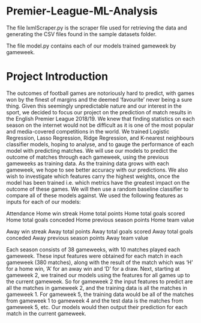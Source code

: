 # Premier-League-ML-Analysis
The file lxmlScraper.py is the scraper file used for retrieving the data and generating the CSV files found in the sample datasets folder.

The file model.py contains each of our models trained gameweek by gameweek.

# Project Introduction
The outcomes of football games are notoriously hard to predict, with games won by the finest of margins and the deemed ‘favourite’ never being a sure thing. Given this seemingly unpredictable nature and our interest in the sport, we decided to focus our project on the prediction of match results in the English Premier League 2018/19. We knew that finding statistics on each season on the internet would not be difficult as it is one of the most popular and media-covered competitions in the world. We trained Logistic Regression, Lasso Regression, Ridge Regression, and K-nearest neighbours classifier models, hoping to analyse, and to gauge the performance of each model with predicting matches. We will use our models to predict the outcome of matches through each gameweek, using the previous gameweeks as training data. As the training data grows with each gameweek, we hope to see better accuracy with our predictions. We also wish to investigate which features carry the highest weights, once the model has been trained i.e. which metrics have the greatest impact on the outcome of these games. We will then use a random baseline classifier to compare all of these models against. We used the following features as inputs for each of our models: 

Attendance
Home win streak
Home total points
Home total goals scored
Home total goals conceded
Home previous season points
Home team value

Away win streak
Away total points
Away total goals scored
Away total goals conceded
Away previous season points
Away team value

Each season consists of 38 gameweeks, with 10 matches played each gameweek. These input features were obtained for each match in each gameweek (380 matches), along with the result of the match which was ‘H’ for a home win, ‘A’ for an away win and ‘D’ for a draw. 
Next, starting at gameweek 2, we trained our models using the features for all games up to the current gameweek. So for gameweek 2 the input features to predict are all the matches in gameweek 2, and the training data is all the matches in gameweek 1. For gameweek 5, the training data would be all of the matches from gameweek 1 to gameweek 4 and the test data is the matches from gameweek 5, etc. Our models would then output their prediction for each match in the current gameweek.

